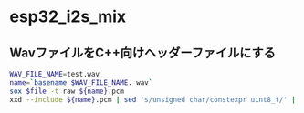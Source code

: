 # esp32_i2s_mix


## WavファイルをC++向けヘッダーファイルにする

```bash
WAV_FILE_NAME=test.wav
name=`basename $WAV_FILE_NAME. wav`
sox $file -t raw ${name}.pcm
xxd --include ${name}.pcm | sed 's/unsigned char/constexpr uint8_t/' | sed 's/unsigned int/constexpr size_t/' > ${name}.h
```

